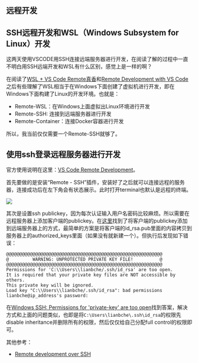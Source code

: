## 远程开发

## SSH远程开发和WSL（Windows Subsystem for Linux）开发

这两天使用VSCODE用SSH连接远端服务器进行开发，在阅读了解的过程中一直不明白用SSH远端开发和WSL有什么区别，感觉上是一样的啊？

在阅读了[WSL + VS Code Remote真香](https://juejin.cn/post/6844904021216460808)和[Remote Development with VS Code](https://code.visualstudio.com/blogs/2019/05/02/remote-development)之后有些理解了WSL相当于在Windows下面创建了虚拟机进行开发，即在Windows下面构建了Linux的开发环境。也就是：

- Remote-WSL：在Windows上面虚拟出Linux环境进行开发
- Remote-SSH: 连接到远端服务器进行开发
- Remote-Container：连接Docker容器进行开发

所以，我当前仅仅需要一个Remote-SSH就够了。


## 使用ssh登录远程服务器进行开发

官方使用说明在这里：[VS Code Remote Development](https://code.visualstudio.com/docs/remote/remote-overview)。

首先要做的是安装“Remote - SSH”插件，安装好了之后就可以连接远程的服务器，连接成功后在左下角会有状态展示。此时打开terminal也默认是远程的终端。

![](ssh-link-status.png)

其次是设置ssh publickey，因为每次认证输入用户名密码比较麻烦。所以需要在远程服务器上添加客户端的publickey。在[这里](https://www.digitalocean.com/community/tutorials/how-to-configure-ssh-key-based-authentication-on-a-linux-server)找到了将客户端的publickey添加到远端服务器上的方式，最简单的方案是将客户端的id_rsa.pub里面的内容拷贝到服务器上的authorized_keys里面（如果没有就新建一个）。但执行后发现如下错误：

```
@@@@@@@@@@@@@@@@@@@@@@@@@@@@@@@@@@@@@@@@@@@@@@@@@@@@@@@@@@@
@         WARNING: UNPROTECTED PRIVATE KEY FILE!          @
@@@@@@@@@@@@@@@@@@@@@@@@@@@@@@@@@@@@@@@@@@@@@@@@@@@@@@@@@@@
Permissions for 'C:\\Users\\lianbche/.ssh/id_rsa' are too open.
It is required that your private key files are NOT accessible by others.
This private key will be ignored.
Load key "C:\\Users\\lianbche/.ssh/id_rsa": bad permissions
lianbche@ip_address's password:
```

在[Windows SSH: Permissions for 'private-key' are too open](https://superuser.com/questions/1296024/windows-ssh-permissions-for-private-key-are-too-open)找到答案，解决方式和上面的问题类似，也即是将`C:\Users\lianbche\.ssh\id_rsa`的权限先disable inheritance并删除所有的权限，然后仅仅给自己分配full control的权限即可。

其他参考：

- [Remote development over SSH](https://code.visualstudio.com/docs/remote/ssh-tutorial)
